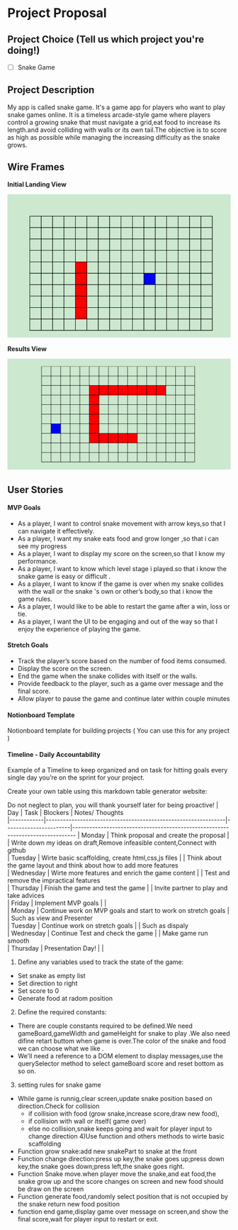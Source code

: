 # Project Proposal 

## Project Choice (Tell us which project you're doing!)

- [ ] Snake Game


## Project Description 

My app is called snake game. It's a game app for players who want to play snake games online. It is a timeless arcade-style game where players control a growing snake that must navigate a grid,eat food to increase its length.and avoid colliding with walls or its own tail.The objective is to score as high as possible while managing the increasing difficulty as the snake grows.

## Wire Frames

**Initial Landing View**

![image](https://github.com/BellaCheng28/snake-game/blob/main/1.png)

**Results View**

![image](https://github.com/BellaCheng28/snake-game/blob/main/2.png)

## User Stories

#### MVP Goals

- As a player, I want to control snake movement with arrow keys,so that I can navigate it effectively.
- As a player, I want  my snake eats food and grow longer ,so that i can see my progress
- As a player, I want to display my score on the screen,so that I know my performance.
- As a player, I want to know which level  stage i played.so that i know the snake game is easy or difficult .
- As a player, I want to know if the game is over when my snake collides with the wall or the snake 's own or other’s body,so that i know the game rules.
- As a player, I would like to be able to restart the game after a win, loss or tie.
- As a player, I want the UI to be engaging and out of the way so that I enjoy the experience of playing the game.

#### Stretch Goals

- Track the player’s score based on the number of food items consumed.
- Display the score on the screen.
- End the game when the snake collides with itself or the walls.
- Provide feedback to the player, such as a game over message and the final score.
- Allow player to pause the game and continue later within couple minutes


#### Notionboard Template
Notionboard template for building projects ( You can use this for any project )


#### Timeline - Daily Accountability
Example of a Timeline to keep organized and on task for hitting goals every single day you’re on the sprint for your project.

Create your own table using this markdown table generator website:


Do not neglect to plan, you will thank yourself later for being proactive!
| Day        |    Task                                                       |    Blockers           |  Notes/ Thoughts                  
|------------|---------------------------------------------------------------|-----------------------|-------------------------------------------------------------------------------
| Monday     | Think proposal and create the proposal                        |                       |  Write down my ideas on draft,Remove infeasible content,Connect with github       
| Tuesday    | Wirte basic scaffolding, create html,css,js files             |                       |  Think about the game layout and think about how to add more features            
| Wednesday  | Wirte more features and enrich the game content               |                       |  Test and remove the impractical features                        
| Thursday   | Finish the game and test the game                             |                       |  Invite partner to play and take advices                                          
| Friday     | Implement MVP goals                                           |                       |                              
| Monday     | Continue work on MVP goals and start to work on stretch goals |                       |  Such as view and Presenter                                                  
| Tuesday    | Continue work on stretch goals                                |                       |  Such as dispaly      
| Wednesday  | Continue Test and check the game                              |                       |  Make game run smooth                                
| Thursday   | Presentation Day!                                             |                       |                          

 1) Define any variables used to track the state of the game:
  - Set snake as empty list
  - Set direction to right
  - Set score to 0
  - Generate food at radom position

 2) Define the required constants:
  - There are couple constants required to be defined.We need gameBoard,gameWidth 
     and gameHeight for snake to play .We also need difine retart buttom when game 
     is over.The color of the snake and food we can choose what we like .
  - We'll need a reference to a DOM element to display messages,use the 
      querySelector method to select gameBoard score and reset bottom as so on. 

 3) setting rules for snake game 
  - While game is runnig,clear screen,update snake position based on direction.Check 
    for collision
       - if collision with food (grow snake,increase score,draw new food),
       - if collision with wall or itself( game over)
       - else no collision,snake keeps going and wait for player input to change 
         direction
  4)Use function and others methods to wirte basic scaffolding
   - Function grow snake:add new snakePart to snake at the front
   - Function change direction:press up key,the snake goes up;press down key,the 
     snake goes down;press left,the snake goes right.
   - Function Snake move.when player move the snake,and eat food,the snake grow 
     up and the score changes on screen and new food should be draw on the 
     screen   
   - Function generate food,randomly select position that is not occupied by the 
     snake return new food position
   - function end game,display game over message on screen,and show the final 
     score,wait for player input to restart or exit.


















